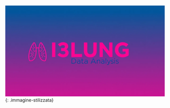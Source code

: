 <head>
  <link rel="stylesheet" type="text/css" href="../stylesheets/images.css">
</head>


![Tool image](../assets/analysis.jpg){: .immagine-stilizzata}